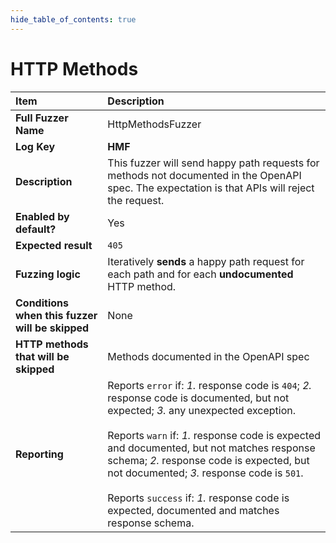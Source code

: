 ```yaml
--- 
hide_table_of_contents: true
---
```


# HTTP Methods

| Item                                            | Description                                                                                                                                                                                                                                                                                                                                                                                                                                 |
|:------------------------------------------------|:--------------------------------------------------------------------------------------------------------------------------------------------------------------------------------------------------------------------------------------------------------------------------------------------------------------------------------------------------------------------------------------------------------------------------------------------|
| **Full Fuzzer Name**                            | HttpMethodsFuzzer                                                                                                                                                                                                                                                                                                                                                                                                                           |
| **Log Key**                                     | **HMF**                                                                                                                                                                                                                                                                                                                                                                                                                                     |
| **Description**                                 | This fuzzer will send happy path requests for methods not documented in the OpenAPI spec. The expectation is that APIs will reject the request.                                                                                                                                                                                                                                                                                             |
| **Enabled by default?**                         | Yes                                                                                                                                                                                                                                                                                                                                                                                                                                         |
| **Expected result**                             | `405`                                                                                                                                                                                                                                                                                                                                                                                                                                       |
| **Fuzzing logic**                               | Iteratively **sends** a happy path request for each path and for each **undocumented** HTTP method.                                                                                                                                                                                                                                                                                                                                         |
| **Conditions when this fuzzer will be skipped** | None                                                                                                                                                                                                                                                                                                                                                                                                                                        |
| **HTTP methods that will be skipped**           | Methods documented in the OpenAPI spec                                                                                                                                                                                                                                                                                                                                                                                                      |
| **Reporting**                                   | Reports `error` if: *1.* response code is `404`; *2.* response code is documented, but not expected; *3.* any unexpected exception. <br/><br/> Reports `warn` if: *1.* response code is expected and documented, but not matches response schema; *2.* response code is expected, but not documented; *3.* response code is `501`. <br/><br/> Reports `success` if: *1.* response code is expected, documented and matches response schema. | 
